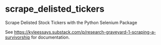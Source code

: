 # scrape_delisted_tickers
Scrape Delisted Stock Tickers with the Python Selenium Package

See https://kyleessays.substack.com/p/research-graveyard-1-scraping-a-survivorship for documentation.